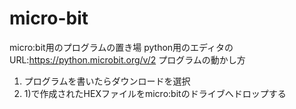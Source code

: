 # micro-bit
micro:bit用のプログラムの置き場
python用のエディタのURL:https://python.microbit.org/v/2
プログラムの動かし方
1) プログラムを書いたらダウンロードを選択
2) 1)で作成されたHEXファイルをmicro:bitのドライブへドロップする

